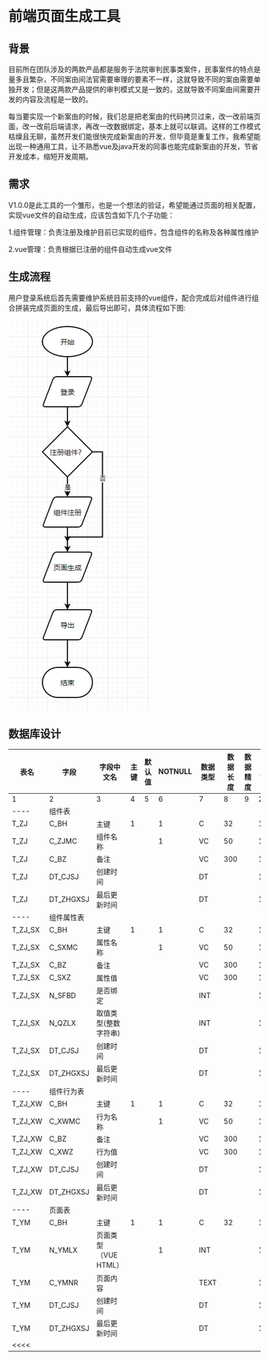# 前端页面生成工具

## 背景

​	目前所在团队涉及的两款产品都是服务于法院审判民事类案件，民事案件的特点是量多且繁杂，不同案由间法官需要审理的要素不一样，这就导致不同的案由需要单独开发；但是这两款产品提供的审判模式又是一致的，这就导致不同案由间需要开发的内容及流程是一致的。

​	每当要实现一个新案由的时候，我们总是把老案由的代码拷贝过来，改一改前端页面，改一改前后端请求，再改一改数据绑定，基本上就可以联调。这样的工作模式枯燥且无聊，虽然开发们能很快完成新案由的开发，但毕竟是重复工作，我希望能出现一种通用工具，让不熟悉vue及java开发的同事也能完成新案由的开发，节省开发成本，缩短开发周期。

## 需求

​	V1.0.0是此工具的一个雏形，也是一个想法的验证，希望能通过页面的相关配置，实现vue文件的自动生成，应该包含如下几个子功能：

1.组件管理：负责注册及维护目前已实现的组件，包含组件的名称及各种属性维护

2.vue管理：负责根据已注册的组件自动生成vue文件

## 生成流程

​	用户登录系统后首先需要维护系统目前支持的vue组件，配合完成后对组件进行组合拼装完成页面的生成，最后导出即可，具体流程如下图:

![生成工具操作流程图](pic\生成工具操作流程图.png)

## 数据库设计

| 表名      | 字段        | 字段中文名          | 主键   | 默认值  | NOTNULL | 数据类型 | 数据长度 | 数据精度 | 版本    |
| ------- | --------- | -------------- | ---- | ---- | ------- | ---- | ---- | ---- | ----- |
| 1       | 2         | 3              | 4    | 5    | 6       | 7    | 8    | 9    | 24    |
| ----    | 组件表       |                |      |      |         |      |      |      |       |
| T_ZJ    | C_BH      | 主键             | 1    |      | 1       | C    | 32   |      | 1.0.0 |
| T_ZJ    | C_ZJMC    | 组件名称           |      |      | 1       | VC   | 50   |      | 1.0.0 |
| T_ZJ    | C_BZ      | 备注             |      |      |         | VC   | 300  |      | 1.0.0 |
| T_ZJ    | DT_CJSJ   | 创建时间           |      |      |         | DT   |      |      | 1.0.0 |
| T_ZJ    | DT_ZHGXSJ | 最后更新时间         |      |      |         | DT   |      |      | 1.0.0 |
| ----    | 组件属性表     |                |      |      |         |      |      |      |       |
| T_ZJ_SX | C_BH      | 主键             | 1    |      | 1       | C    | 32   |      | 1.0.0 |
| T_ZJ_SX | C_SXMC    | 属性名称           |      |      | 1       | VC   | 50   |      | 1.0.0 |
| T_ZJ_SX | C_BZ      | 备注             |      |      |         | VC   | 300  |      | 1.0.0 |
| T_ZJ_SX | C_SXZ     | 属性值            |      |      |         | VC   | 300  |      | 1.0.0 |
| T_ZJ_SX | N_SFBD    | 是否绑定           |      |      |         | INT  |      |      | 1.0.0 |
| T_ZJ_SX | N_QZLX    | 取值类型(整数 字符串)   |      |      |         | INT  |      |      | 1.0.0 |
| T_ZJ_SX | DT_CJSJ   | 创建时间           |      |      |         | DT   |      |      | 1.0.0 |
| T_ZJ_SX | DT_ZHGXSJ | 最后更新时间         |      |      |         | DT   |      |      | 1.0.0 |
| ----    | 组件行为表     |                |      |      |         |      |      |      |       |
| T_ZJ_XW | C_BH      | 主键             | 1    |      | 1       | C    | 32   |      | 1.0.0 |
| T_ZJ_XW | C_XWMC    | 行为名称           |      |      | 1       | VC   | 50   |      | 1.0.0 |
| T_ZJ_XW | C_BZ      | 备注             |      |      |         | VC   | 300  |      | 1.0.0 |
| T_ZJ_XW | C_XWZ     | 行为值            |      |      |         | VC   | 300  |      | 1.0.0 |
| T_ZJ_XW | DT_CJSJ   | 创建时间           |      |      |         | DT   |      |      | 1.0.0 |
| T_ZJ_XW | DT_ZHGXSJ | 最后更新时间         |      |      |         | DT   |      |      | 1.0.0 |
| ----    | 页面表       |                |      |      |         |      |      |      |       |
| T_YM    | C_BH      | 主键             | 1    |      | 1       | C    | 32   |      | 1.0.0 |
| T_YM    | N_YMLX    | 页面类型（VUE HTML） |      |      | 1       | INT  |      |      | 1.0.0 |
| T_YM    | C_YMNR    | 页面内容           |      |      |         | TEXT |      |      | 1.0.0 |
| T_YM    | DT_CJSJ   | 创建时间           |      |      |         | DT   |      |      | 1.0.0 |
| T_YM    | DT_ZHGXSJ | 最后更新时间         |      |      |         | DT   |      |      | 1.0.0 |
| <<<<    |           |                |      |      |         |      |      |      |       |

